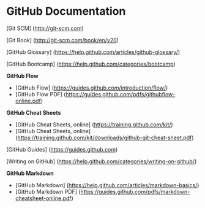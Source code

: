 # GitHub Documentation

[Git SCM] (http://git-scm.com)

[Git Book] (http://git-scm.com/book/en/v20)

[GitHub Glossary] (https://help.github.com/articles/github-glossary/)

[GitHub Bootcamp] (https://help.github.com/categories/bootcamp)

__GitHub Flow__
* [GitHub Flow] (https://guides.github.com/introduction/flow/)
* [GitHub Flow PDF] (https://guides.github.com/pdfs/githubflow-online.pdf)

__GitHub Cheat Sheets__
* [GitHub Cheat Sheets, online] (https://training.github.com/kit/)
* [GitHub Cheat Sheets, online] (https://training.github.com/kit/downloads/github-git-cheat-sheet.pdf)

[GitHub Guides] (https://guides.github.com)

[Writing on GitHub] (https://help.github.com/categories/writing-on-github/)

__GitHub Markdown__
* [GitHub Markdown] (https://help.github.com/articles/markdown-basics/)
* [GitHub Markdown PDF] (https://guides.github.com/pdfs/markdown-cheatsheet-online.pdf)

